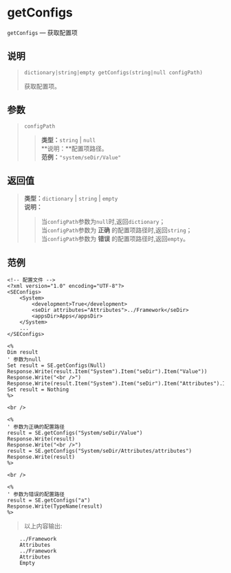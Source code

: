 getConfigs
==========
`getConfigs` &mdash; 获取配置项

说明
----
>     dictionary|string|empty getConfigs(string|null configPath)
> 获取配置项。

参数
----
> `configPath`
>> **类型：**`string` | `null`  
>> **说明：**配置项路径。  
>> **范例：**`"system/seDir/Value"`

返回值
------
> **类型：**`dictionary` | `string` | `empty`  
> **说明：**
>> 当`configPath`参数为`null`时,返回`dictionary`；  
>> 当`configPath`参数为 **正确** 的配置项路径时,返回`string`；  
>> 当`configPath`参数为 **错误** 的配置项路径时,返回`empty`。

范例
----
>
    <!-- 配置文件 -->
    <?xml version="1.0" encoding="UTF-8"?>
    <SEConfigs>
        <System>
            <development>True</development>
            <seDir attributes="Attributes">../Framework</seDir>
            <appsDir>Apps</appsDir>
        </System>
        ...
    </SEConfigs>
>>
>
    <%
    Dim result
    ' 参数为null
    Set result = SE.getConfigs(Null)
    Response.Write(result.Item("System").Item("seDir").Item("Value"))
    Response.Write("<br />")
    Response.Write(result.Item("System").Item("seDir").Item("Attributes").Item("attributes"))
    Set result = Nothing
    %>
>
    <br />
>
    <%
    ' 参数为正确的配置路径
    result = SE.getConfigs("System/seDir/Value")
    Response.Write(result)
    Response.Write("<br />")
    result = SE.getConfigs("System/seDir/Attributes/attributes")
    Response.Write(result)
    %>
>
    <br />
>
    <%
    ' 参数为错误的配置路径
    result = SE.getConfigs("a")
    Response.Write(TypeName(result)
    %>
>   以上内容输出:
>
        ../Framework
        Attributes
        ../Framework
        Attributes
        Empty